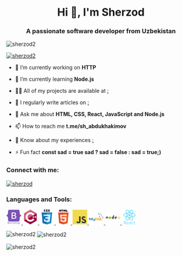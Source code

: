 <h1 align="center">Hi 👋, I'm Sherzod</h1>
<h3 align="center">A passionate software developer from Uzbekistan</h3>

<p align="left"> <img src="https://komarev.com/ghpvc/?username=sherzod2&label=Profile%20views&color=0e75b6&style=flat" alt="sherzod2" /> </p>

<p align="left"> <a href="https://github.com/ryo-ma/github-profile-trophy"><img src="https://github-profile-trophy.vercel.app/?username=sherzod2" alt="sherzod2" /></a> </p>

- 🔭 I’m currently working on **HTTP**

- 🌱 I’m currently learning **Node.js**

- 👨‍💻 All of my projects are available at [:](:)

- 📝 I regularly write articles on [:](:)

- 💬 Ask me about **HTML, CSS, React, JavaScript and Node.js**

- 📫 How to reach me **t.me/sh_abdukhakimov**

- 📄 Know about my experiences [:](:)

- ⚡ Fun fact **const sad = true sad ? sad = false : sad = true;)**

<h3 align="left">Connect with me:</h3>
<p align="left">
<a href="https://linkedin.com/in/sherzod" target="blank"><img align="center" src="https://raw.githubusercontent.com/rahuldkjain/github-profile-readme-generator/master/src/images/icons/Social/linked-in-alt.svg" alt="sherzod" height="30" width="40" /></a>
</p>

<h3 align="left">Languages and Tools:</h3>
<p align="left"> <a href="https://getbootstrap.com" target="_blank" rel="noreferrer"> <img src="https://raw.githubusercontent.com/devicons/devicon/master/icons/bootstrap/bootstrap-plain-wordmark.svg" alt="bootstrap" width="40" height="40"/> </a> <a href="https://www.w3schools.com/cpp/" target="_blank" rel="noreferrer"> <img src="https://raw.githubusercontent.com/devicons/devicon/master/icons/cplusplus/cplusplus-original.svg" alt="cplusplus" width="40" height="40"/> </a> <a href="https://www.w3schools.com/css/" target="_blank" rel="noreferrer"> <img src="https://raw.githubusercontent.com/devicons/devicon/master/icons/css3/css3-original-wordmark.svg" alt="css3" width="40" height="40"/> </a> <a href="https://www.w3.org/html/" target="_blank" rel="noreferrer"> <img src="https://raw.githubusercontent.com/devicons/devicon/master/icons/html5/html5-original-wordmark.svg" alt="html5" width="40" height="40"/> </a> <a href="https://developer.mozilla.org/en-US/docs/Web/JavaScript" target="_blank" rel="noreferrer"> <img src="https://raw.githubusercontent.com/devicons/devicon/master/icons/javascript/javascript-original.svg" alt="javascript" width="40" height="40"/> </a> <a href="https://www.mysql.com/" target="_blank" rel="noreferrer"> <img src="https://raw.githubusercontent.com/devicons/devicon/master/icons/mysql/mysql-original-wordmark.svg" alt="mysql" width="40" height="40"/> </a> <a href="https://nodejs.org" target="_blank" rel="noreferrer"> <img src="https://raw.githubusercontent.com/devicons/devicon/master/icons/nodejs/nodejs-original-wordmark.svg" alt="nodejs" width="40" height="40"/> </a> <a href="https://reactjs.org/" target="_blank" rel="noreferrer"> <img src="https://raw.githubusercontent.com/devicons/devicon/master/icons/react/react-original-wordmark.svg" alt="react" width="40" height="40"/> </a> </p>

<p><img align="left" src="https://github-readme-stats.vercel.app/api/top-langs?username=sherzod2&show_icons=true&locale=en&layout=compact" alt="sherzod2" /></p>

<p>&nbsp;<img align="center" src="https://github-readme-stats.vercel.app/api?username=sherzod2&show_icons=true&locale=en" alt="sherzod2" /></p>

<p><img align="center" src="https://github-readme-streak-stats.herokuapp.com/?user=sherzod2&" alt="sherzod2" /></p>
